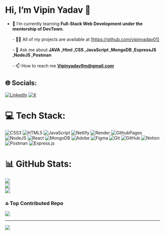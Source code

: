 # Hi, I’m Vipin Yadav 💫
- 🌱 I’m currently learning **Full-Stack Web Development under the mentorship of DevTown.**<br><br>- 👨‍💻 All of my projects are available at [https://github.com/vipinyadav01] 
 <br><br>- 💬 Ask me about **JAVA ,Html ,CSS ,JavaScript ,MongoDB ,ExpressJS ,NodeJS ,Postman**<br><br>- 📫 How to reach me **Vipinyadav9m@gmail.com**<br>


## 🌐 Socials:
[![LinkedIn](https://img.shields.io/badge/LinkedIn-%230077B5.svg?logo=linkedin&logoColor=white)](https://linkedin.com/in/vipinyadav01) [![X](https://img.shields.io/badge/X-black.svg?logo=X&logoColor=white)](https://x.com/vipinyadav9m) 

# 💻 Tech Stack:
![CSS3](https://img.shields.io/badge/css3-%231572B6.svg?style=plastic&logo=css3&logoColor=white) ![HTML5](https://img.shields.io/badge/html5-%23E34F26.svg?style=plastic&logo=html5&logoColor=white) ![JavaScript](https://img.shields.io/badge/javascript-%23323330.svg?style=plastic&logo=javascript&logoColor=%23F7DF1E) ![Netlify](https://img.shields.io/badge/netlify-%23000000.svg?style=plastic&logo=netlify&logoColor=#00C7B7) ![Render](https://img.shields.io/badge/Render-%46E3B7.svg?style=plastic&logo=render&logoColor=white) ![GithubPages](https://img.shields.io/badge/github%20pages-121013?style=plastic&logo=github&logoColor=white) ![NodeJS](https://img.shields.io/badge/node.js-6DA55F?style=plastic&logo=node.js&logoColor=white) ![React](https://img.shields.io/badge/react-%2320232a.svg?style=plastic&logo=react&logoColor=%2361DAFB) ![MongoDB](https://img.shields.io/badge/MongoDB-%234ea94b.svg?style=plastic&logo=mongodb&logoColor=white) ![Adobe](https://img.shields.io/badge/adobe-%23FF0000.svg?style=plastic&logo=adobe&logoColor=white) ![Figma](https://img.shields.io/badge/figma-%23F24E1E.svg?style=plastic&logo=figma&logoColor=white) ![Git](https://img.shields.io/badge/git-%23F05033.svg?style=plastic&logo=git&logoColor=white) ![GitHub](https://img.shields.io/badge/github-%23121011.svg?style=plastic&logo=github&logoColor=white) ![Notion](https://img.shields.io/badge/Notion-%23000000.svg?style=plastic&logo=notion&logoColor=white) ![Postman](https://img.shields.io/badge/Postman-FF6C37?style=plastic&logo=postman&logoColor=white) ![Express.js](https://img.shields.io/badge/express.js-%23404d59.svg?style=plastic&logo=express&logoColor=%2361DAFB)
# 📊 GitHub Stats:
![](https://github-readme-stats.vercel.app/api?username=vipinyadav01&theme=shadow_blue&hide_border=false&include_all_commits=true&count_private=true)<br/>
![](https://github-readme-streak-stats.herokuapp.com/?user=vipinyadav01&theme=shadow_blue&hide_border=false)<br/>
![](https://github-readme-stats.vercel.app/api/top-langs/?username=vipinyadav01&theme=shadow_blue&hide_border=false&include_all_commits=true&count_private=true&layout=compact)

### 🔝 Top Contributed Repo
![](https://github-contributor-stats.vercel.app/api?username=vipinyadav01&limit=5&theme=calm&combine_all_yearly_contributions=true)

---
[![](https://visitcount.itsvg.in/api?id=vipinyadav01&icon=7&color=12)](https://visitcount.itsvg.in)

